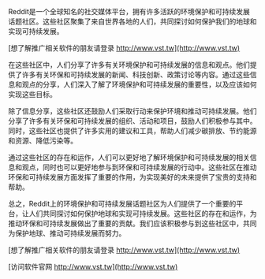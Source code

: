 Reddit是一个全球知名的社交媒体平台，拥有许多活跃的环境保护和可持续发展话题社区。这些社区聚集了来自世界各地的人们，共同探讨如何保护我们的地球和实现可持续发展。

[想了解推广相关软件的朋友请登录 http://www.vst.tw](http://www.vst.tw)

在这些社区中，人们分享了许多有关环境保护和可持续发展的信息和观点。他们提供了许多有关环保和可持续发展的新闻、科技创新、政策讨论等内容。通过这些信息和观点的分享，人们深入了解了环境保护和可持续发展的重要性，以及应该如何实现这些目标。

除了信息分享，这些社区还鼓励人们采取行动来保护环境和推动可持续发展。他们分享了许多有关环保和可持续发展的组织、活动和项目，鼓励人们积极参与其中。同时，这些社区也提供了许多实用的建议和工具，帮助人们减少碳排放、节约能源和资源、降低污染等。

通过这些社区的存在和运作，人们可以更好地了解环境保护和可持续发展的相关信息和观点，同时也可以更好地参与到环保和可持续发展的行动中。这些社区在推动环保和可持续发展方面发挥了重要的作用，为实现美好的未来提供了宝贵的支持和帮助。

总之，Reddit上的环境保护和可持续发展话题社区为人们提供了一个重要的平台，让人们共同探讨如何保护地球和实现可持续发展。这些社区的存在和运作，为推动环保和可持续发展做出了重要的贡献。我们应该积极参与到这些社区中，共同为保护地球、推动可持续发展而努力。

[想了解推广相关软件的朋友请登录 http://www.vst.tw](http://www.vst.tw)


[访问软件官网 http://www.vst.tw](http://www.vst.tw)
